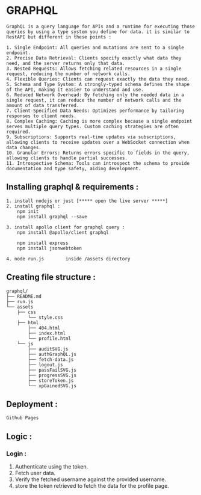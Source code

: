 # GRAPHQL
    GraphQL is a query language for APIs and a runtime for executing those queries by using a type system you define for data. it is similar to RestAPI but different in these points :

    1. Single Endpoint: All queries and mutations are sent to a single endpoint.
    2. Precise Data Retrieval: Clients specify exactly what data they need, and the server returns only that data.
    3. Nested Requests: Allows fetching related resources in a single request, reducing the number of network calls.
    4. Flexible Queries: Clients can request exactly the data they need.
    5. Schema and Type System: A strongly-typed schema defines the shape of the API, making it easier to understand and use.
    6. Reduced Network Overhead: By fetching only the needed data in a single request, it can reduce the number of network calls and the amount of data transferred.
    7. Client-Specified Data Needs: Optimizes performance by tailoring responses to client needs.
    8. Complex Caching: Caching is more complex because a single endpoint serves multiple query types. Custom caching strategies are often required.
    9. Subscriptions: Supports real-time updates via subscriptions, allowing clients to receive updates over a WebSocket connection when data changes.
    10. Granular Errors: Returns errors specific to fields in the query, allowing clients to handle partial successes.
    11. Introspective Schema: Tools can introspect the schema to provide documentation and type safety, aiding development.

## Installing graphql & requirements :
    1. install nodejs or just [***** open the live server *****]
    2. install graphql :
        npm init
        npm install graphql --save

    3. install apollo client for graphql query :
        npm install @apollo/client graphql

        npm install express
        npm install jsonwebtoken

    4. node run.js        inside /assets directory
        

## Creating file structure :
    graphql/
    ├── README.md
    ├── run.js
    └── assets
        ├── css
            └── style.css
        ├── html
            ├── 404.html
            ├── index.html
            └── profile.html
        └── js
            ├── auditSVG.js
            ├── authGraphQL.js
            ├── fetch-data.js
            ├── logout.js
            ├── passFailSVG.js
            ├── progressSVG.js
            ├── storeToken.js
            └── xpGainedSVG.js
## Deployment : 
    Github Pages

## Logic :
### Login : 
1. Authenticate using the token.
2. Fetch user data.
3. Verify the fetched username against the provided username.
4. store the token retrieved to fetch the data for the profile page.
